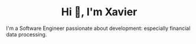 <h1 align="center">Hi 👋, I'm Xavier</h1>
<p>I'm a Software Engineer passionate about development: especially financial data processing. </p>
